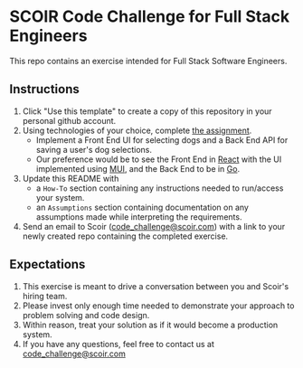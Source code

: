 # SCOIR Code Challenge for Full Stack Engineers
This repo contains an exercise intended for Full Stack Software Engineers.

## Instructions
1. Click "Use this template" to create a copy of this repository in your personal github account.
1. Using technologies of your choice, complete [the assignment](./Assignment.md).
    * Implement a Front End UI for selecting dogs and a Back End API for saving a user's dog selections.
    * Our preference would be to see the Front End in [React](https://reactjs.org/) with the UI implemented using [MUI](https://mui.com/), and the Back End to be in [Go](https://go.dev).
1. Update this README with
    * a `How-To` section containing any instructions needed to run/access your system.
    * an `Assumptions` section containing documentation on any assumptions made while interpreting the requirements.
1. Send an email to Scoir (code_challenge@scoir.com) with a link to your newly created repo containing the completed exercise.

## Expectations
1. This exercise is meant to drive a conversation between you and Scoir's hiring team.  
1. Please invest only enough time needed to demonstrate your approach to problem solving and code design.  
1. Within reason, treat your solution as if it would become a production system.
1. If you have any questions, feel free to contact us at code_challenge@scoir.com